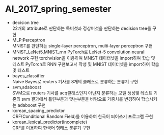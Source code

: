 # AI_2017_spring_semester
* decision tree   
22개의 attribute로 판단하는 독버섯과 정상버섯을 판단하는 decision tree를 구현      
* MLP:Perceptron   
MNIST를 판단하는 single-layer perceptron, multi-layer perceptron 구현   
* MNIST_LeNet5,MNIST_rnn
PyTorch로 LeNet-5 convolution neural network 구현 torchvision을 이용하여 MNIST 데이터셋을 import하여 학습 및 테스트
PyTorch로 RNN 구현보고서 작성 및 MNIST 데이터셋을 import하여 학습및 테스트      
* bayes_classifier    
Naive Bayes로 reuters 기사를 8개의 클래스로 분류하는 분류기 구현   
* svm,adaboost   
SVM으로 reuters 기사를 acq클래스인지 아닌지 분류하는 모델 생성및 테스트
기존의 svm 결과에서 틀린부분과 맞는부분을 바탕으로 가중치를 변경하여 학습시키는 adaboost 구현   
* korean_spacing_predictor   
CRF(Conditional Random Field)를 이용하여 한국어 띄어쓰기 프로그램 구현   
* korean_lexical_predictor(incomplete)   
CRF를 이용하여 한국어 형태소 분류기 구현
